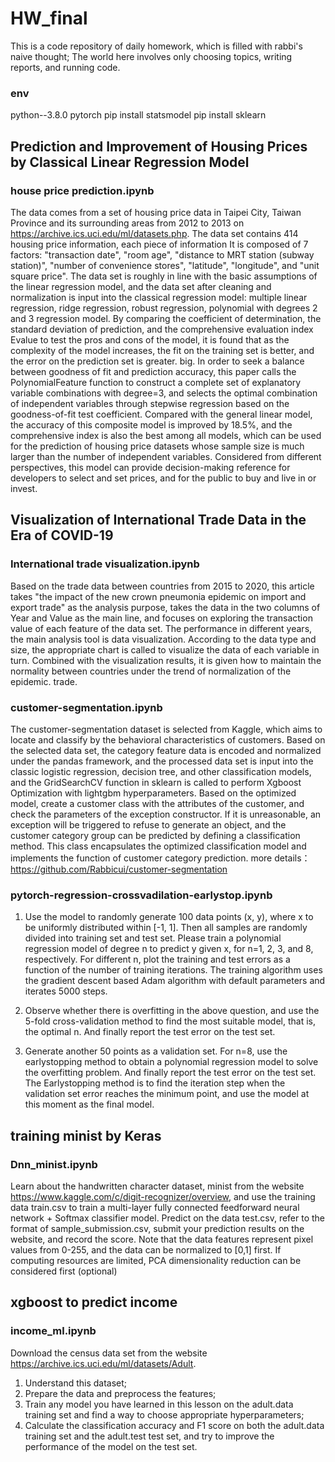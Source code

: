 # HW_final
This is a code repository of daily homework, which is filled with rabbi's naive thought; The world here involves only choosing topics, writing reports, and running code.

### env
python--3.8.0
pytorch
pip install statsmodel
pip install sklearn

## Prediction and Improvement of Housing Prices by Classical Linear Regression Model
### house price prediction.ipynb
The data comes from a set of housing price data in Taipei City, Taiwan Province and its surrounding areas from 2012 to 2013 on https://archive.ics.uci.edu/ml/datasets.php. The data set contains 414 housing price information, each piece of information It is composed of 7 factors: "transaction date", "room age", "distance to MRT station (subway station)", "number of convenience stores", "latitude", "longitude", and "unit square price". The data set is roughly in line with the basic assumptions of the linear regression model, and the data set after cleaning and normalization is input into the classical regression model: multiple linear regression, ridge regression, robust regression, polynomial with degrees 2 and 3 regression model. By comparing the coefficient of determination, the standard deviation of prediction, and the comprehensive evaluation index Evalue to test the pros and cons of the model, it is found that as the complexity of the model increases, the fit on the training set is better, and the error on the prediction set is greater. big. In order to seek a balance between goodness of fit and prediction accuracy, this paper calls the PolynomialFeature function to construct a complete set of explanatory variable combinations with degree=3, and selects the optimal combination of independent variables through stepwise regression based on the goodness-of-fit test coefficient. Compared with the general linear model, the accuracy of this composite model is improved by 18.5%, and the comprehensive index is also the best among all models, which can be used for the prediction of housing price datasets whose sample size is much larger than the number of independent variables. Considered from different perspectives, this model can provide decision-making reference for developers to select and set prices, and for the public to buy and live in or invest.


## Visualization of International Trade Data in the Era of COVID-19
### International trade visualization.ipynb

Based on the trade data between countries from 2015 to 2020, this article takes "the impact of the new crown pneumonia epidemic on import and export trade" as the analysis purpose, takes the data in the two columns of Year and Value as the main line, and focuses on exploring the transaction value of each feature of the data set. The performance in different years, the main analysis tool is data visualization. According to the data type and size, the appropriate chart is called to visualize the data of each variable in turn. Combined with the visualization results, it is given how to maintain the normality between countries under the trend of normalization of the epidemic. trade.

### customer-segmentation.ipynb
The customer-segmentation dataset is selected from Kaggle, which aims to locate and classify by the behavioral characteristics of customers. Based on the selected data set, the category feature data is encoded and normalized under the pandas framework, and the processed data set is input into the classic logistic regression, decision tree, and other classification models, and the GridSearchCV function in sklearn is called to perform Xgboost Optimization with lightgbm hyperparameters. Based on the optimized model, create a customer class with the attributes of the customer, and check the parameters of the exception constructor. If it is unreasonable, an exception will be triggered to refuse to generate an object, and the customer category group can be predicted by defining a classification method. This class encapsulates the optimized classification model and implements the function of customer category prediction.
more details：https://github.com/Rabbicui/customer-segmentation

### pytorch-regression-crossvadilation-earlystop.ipynb
1. Use the model to randomly generate 100 data points (x, y), where x to be uniformly distributed within [-1, 1]. Then all samples are randomly divided into training set and test set.
Please train a polynomial regression model of degree n to predict y given x, for n=1, 2, 3, and 8, respectively. For different n, plot the training and test errors as a function of the number of training iterations. The training algorithm uses the gradient descent based Adam algorithm with default parameters and iterates 5000 steps.

2. Observe whether there is overfitting in the above question, and use the 5-fold cross-validation method to find the most suitable model, that is, the optimal n. And finally report the test error on the test set.

3. Generate another 50 points as a validation set. For n=8, use the earlystopping method to obtain a polynomial regression model to solve the overfitting problem. And finally report the test error on the test set. The Earlystopping method is to find the iteration step when the validation set error reaches the minimum point, and use the model at this moment as the final model.

## training minist by Keras
### Dnn_minist.ipynb
Learn about the handwritten character dataset, minist from the website https://www.kaggle.com/c/digit-recognizer/overview, and use the training data train.csv to train a multi-layer fully connected feedforward neural network + Softmax classifier model. Predict on the data test.csv, refer to the format of sample_submission.csv, submit your prediction results on the website, and record the score. Note that the data features represent pixel values from 0-255, and the data can be normalized to [0,1] first. If computing resources are limited, PCA dimensionality reduction can be considered first (optional)


## xgboost to predict income
### income_ml.ipynb
Download the census data set from the website https://archive.ics.uci.edu/ml/datasets/Adult.
1) Understand this dataset;
2) Prepare the data and preprocess the features;
3) Train any model you have learned in this lesson on the adult.data training set and find a way to choose appropriate hyperparameters;
4) Calculate the classification accuracy and F1 score on both the adult.data training set and the adult.test test set, and try to improve the performance of the model on the test set.


